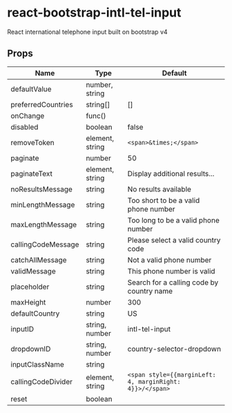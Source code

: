 # react-bootstrap-intl-tel-input
React international telephone input built on bootstrap v4

## Props

| Name               | Type            | Default                                                  |
|--------------------|-----------------|----------------------------------------------------------|
| defaultValue       | number, string  |                                                          |
| preferredCountries | string[]        | []                                                       |
| onChange           | func()          |                                                          |
| disabled           | boolean         | false                                                    |
| removeToken        | element, string | `<span>&times;</span>`                                   |
| paginate           | number          | 50                                                       |
| paginateText       | element, string | Display additional results...                            |
| noResultsMessage   | string          | No results available                                     |
| minLengthMessage   | string          | Too short to be a valid phone number                     |
| maxLengthMessage   | string          | Too long to be a valid phone number                      |
| callingCodeMessage | string          | Please select a valid country code                       |
| catchAllMessage    | string          | Not a valid phone number                                 |
| validMessage       | string          | This phone number is valid                               |
| placeholder        | string          | Search for a calling code by country name                |
| maxHeight          | number          | 300                                                      |
| defaultCountry     | string          | US                                                       |
| inputID            | string, number  | intl-tel-input                                           |
| dropdownID         | string, number  | country-selector-dropdown                                |
| inputClassName     | string          |                                                          |
| callingCodeDivider | element, string | `<span style={{marginLeft: 4, marginRight: 4}}>/</span>` |
| reset              | boolean         |                                                          |
